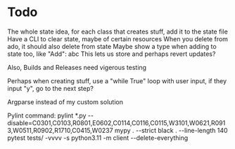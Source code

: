# Todo

The whole state idea, for each class that creates stuff, add it to the state file
Have a CLI to clear state, maybe of certain resources
When you delete from ado, it should also delete from state
Maybe show a type when adding to state too, like "Add": abc
This lets us store and perhaps revert updates?

Also, Builds and Releases need vigerous testing

Perhaps when creating stuff, use a "while True" loop with user input, if they input "y", go to the next step?

Argparse instead of my custom solution

Pylint command:
pylint *.py --disable=C0301,C0103,R0801,E0602,C0114,C0116,C0115,W3101,W0621,R0913,W0511,R0902,R1710,C0415,W0237
mypy . --strict
black . --line-length 140
pytest tests/ -vvvv -s
python3.11 -m client --delete-everything
